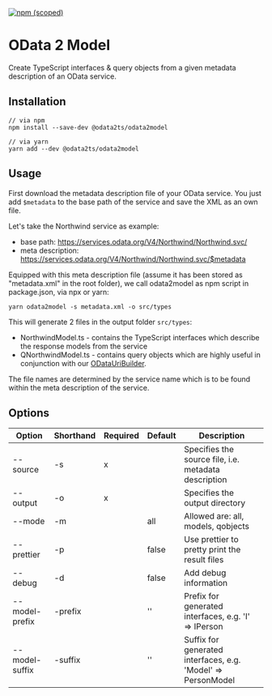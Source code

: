 [![npm (scoped)](https://img.shields.io/npm/v/@odata2ts/odata2model?style=for-the-badge)](https://www.npmjs.com/package/@odata2ts/odata2model)

# OData 2 Model

Create TypeScript interfaces & query objects from a given metadata description of an OData service.

## Installation

```
// via npm
npm install --save-dev @odata2ts/odata2model

// via yarn
yarn add --dev @odata2ts/odata2model
```

## Usage

First download the metadata description file of your OData service. You just add `$metadata` to the base path of the service and save the XML as an own file.

Let's take the Northwind service as example:

- base path: https://services.odata.org/V4/Northwind/Northwind.svc/
- meta description: https://services.odata.org/V4/Northwind/Northwind.svc/$metadata

Equipped with this meta description file (assume it has been stored as "metadata.xml" in the root folder), we call odata2model as npm script in package.json, via npx or yarn:

```
yarn odata2model -s metadata.xml -o src/types
```

This will generate 2 files in the output folder `src/types`:

- NorthwindModel.ts - contains the TypeScript interfaces which describe the response models from the service
- QNorthwindModel.ts - contains query objects which are highly useful in conjunction with our [ODataUriBuilder](https://www.npmjs.com/package/@odata2ts/odata-uri-builder).

The file names are determined by the service name which is to be found within the meta description of the service.

## Options

| Option         | Shorthand | Required | Default | Description                                                  |
| -------------- | --------- | -------- | ------- | ------------------------------------------------------------ |
| --source       | -s        | x        |         | Specifies the source file, i.e. metadata description         |
| --output       | -o        | x        |         | Specifies the output directory                               |
| --mode         | -m        |          | all     | Allowed are: all, models, qobjects                           |
| --prettier     | -p        |          | false   | Use prettier to pretty print the result files                |
| --debug        | -d        |          | false   | Add debug information                                        |
| --model-prefix | -prefix   |          | ''      | Prefix for generated interfaces, e.g. 'I' => IPerson         |
| --model-suffix | -suffix   |          | ''      | Suffix for generated interfaces, e.g. 'Model' => PersonModel |
